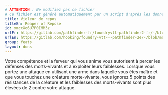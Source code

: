 ```yaml
---
# ATTENTION : Ne modifiez pas ce fichier
# Ce fichier est généré automatiquement par un script d'après les données du module Foundry VTT officiel et de sa traduction
title: Violeur de repos
titleEn: Reaper of Repose
id: xmccXo6U7P0IMM3z
urlFr: https://gitlab.com/pathfinder-fr/foundryvtt-pathfinder2-fr/-/blob/master/data/feats/xmccXo6U7P0IMM3z.htm
urlEn: https://gitlab.com/hooking/foundry-vtt---pathfinder-2e/-/blob/master/packs/data/feats.db/reaper-of-repose.json
group: feats
layout: dons
---
```

Votre compétence et la ferveur qui vous anime vous autorisent à percer les défenses des morts-vivants et à exploiter leurs faiblesses. Lorsque vous portez une attaque en utilisant une arme dans laquelle vous êtes maître et que vous touchez une créature morte-vivante, vous ignorez 5 points des résistances de la créature et les faiblesses des morts-vivants sont plus élevées de 2 contre votre attaque.


